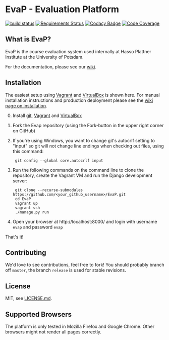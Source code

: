 # EvaP - Evaluation Platform

[![build status](https://travis-ci.org/fsr-itse/EvaP.svg)](https://travis-ci.org/fsr-itse/EvaP)
[![Requirements Status](https://requires.io/github/fsr-itse/EvaP/requirements.svg?branch=master)](https://requires.io/github/fsr-itse/EvaP/requirements/?branch=master)
[![Codacy Badge](https://api.codacy.com/project/badge/Grade/4721b900582d4ca1b0392af26f5f5c7b)](https://www.codacy.com/app/evap/EvaP?utm_source=github.com&amp;utm_medium=referral&amp;utm_content=fsr-itse/EvaP&amp;utm_campaign=Badge_Grade)
[![Code Coverage](https://coveralls.io/repos/github/fsr-itse/EvaP/badge.svg?branch=master)](https://coveralls.io/github/fsr-itse/EvaP?branch=master)


## What is EvaP?

EvaP is the course evaluation system used internally at Hasso Plattner Institute at the University of Potsdam.

For the documentation, please see our [wiki](https://github.com/fsr-itse/EvaP/wiki).


## Installation

The easiest setup using [Vagrant](https://www.vagrantup.com) and [VirtualBox](https://www.virtualbox.org) is shown here. For manual installation instructions and production deployment please see the [wiki page on installation](https://github.com/fsr-itse/EvaP/wiki/Installation).

0. Install [git](https://git-scm.com/downloads), [Vagrant](https://www.vagrantup.com/downloads.html) and [VirtualBox](https://www.virtualbox.org/wiki/Downloads)

1. Fork the Evap repository (using the Fork-button in the upper right corner on GitHub)

2. If you're using Windows, you want to change git's autocrlf setting to "input" so git will not change line endings when checking out files, using this command:

        git config --global core.autocrlf input

3. Run the following commands on the command line to clone the repository, create the Vagrant VM and run the Django development server:

        git clone --recurse-submodules https://github.com/<your_github_username>/EvaP.git
        cd EvaP
        vagrant up
        vagrant ssh
        ./manage.py run

4. Open your browser at http://localhost:8000/ and login with username ``evap`` and password ``evap``


That's it!


## Contributing

We'd love to see contributions, feel free to fork! You should probably branch off ``master``, the branch ``release`` is used for stable revisions.


## License

MIT, see [LICENSE.md](LICENSE.md).


## Supported Browsers

The platform is only tested in Mozilla Firefox and Google Chrome. Other browsers might not render all pages correctly.
